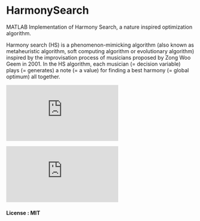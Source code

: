 # HarmonySearch
MATLAB Implementation of Harmony Search, a nature inspired optimization algorithm.


Harmony search (HS) is a phenomenon-mimicking algorithm (also known as metaheuristic algorithm, soft computing algorithm or evolutionary algorithm) inspired by the improvisation process of musicians proposed by Zong Woo Geem in 2001. In the HS algorithm, each musician (= decision variable) plays (= generates) a note (= a value) for finding a best harmony (= global optimum) all together.

![Overview of Harmony Search Algorithm(pdf)](http://www.springer.com/cda/content/document/cda_downloaddocument/9783319083551-c2.pdf?SGWID=0-0-45-1469326-p176807580)

![Criticism](http://people.idsia.ch/~weyland/harmony_search.pdf)

#### License : MIT
